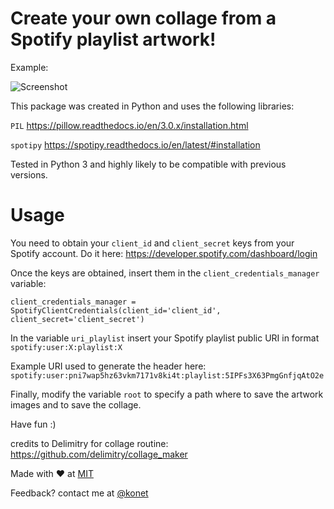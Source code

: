 # Create your own collage from a Spotify playlist artwork!

Example:

![Screenshot](collage6.jpg)

This package was created in Python and uses the following libraries:

`PIL` https://pillow.readthedocs.io/en/3.0.x/installation.html 

`spotipy` https://spotipy.readthedocs.io/en/latest/#installation 


Tested in Python 3 and highly likely to be compatible with previous versions.
# Usage

You need to obtain your `client_id` and `client_secret` keys from your Spotify account. Do it here: https://developer.spotify.com/dashboard/login 

Once the keys are obtained, insert them in the `client_credentials_manager` variable:

`client_credentials_manager = SpotifyClientCredentials(client_id='client_id',
                                                      client_secret='client_secret')`
                                              
In the variable `uri_playlist` insert your Spotify playlist public URI in format `spotify:user:X:playlist:X` 

Example URI used to generate the header here: `spotify:user:pni7wap5hz63vkm7171v8ki4t:playlist:5IPFs3X63PmgGnfjqAtO2e`

Finally,  modify the variable `root`  to specify a path where to save the artwork images and to save the collage.

Have fun :)

credits to Delimitry for collage routine:
https://github.com/delimitry/collage_maker

Made with :heart: at [MIT](http://web.mit.edu/)

Feedback? contact me at [@konet](https://twitter.com/konet)

